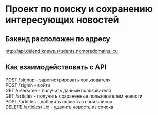 # Проект по поиску и сохранению интересующих новостей

## Бэкенд расположен по адресу

http://api.delendiknews.students.nomoredomains.icu


## Как взаимодействовать с API

POST /signup - зарегистрировать пользователя  
POST /signin - войти  
GET /users/me - получить данные пользователя  
GET /articles - получить сохранённые пользователем новости  
POST /articles - добавить новость в свой список  
DELETE /articles/:_id - удалить новость из списка  
